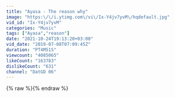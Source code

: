 ```yaml
---
title: "Ayasa - The reason why"
image: "https:\/\/i.ytimg.com\/vi\/Ix-Y4jv7yvM\/hqdefault.jpg"
vid_id: "Ix-Y4jv7yvM"
categories: "Music"
tags: ["Ayasa","reason"]
date: "2021-10-24T19:13:20+03:00"
vid_date: "2019-07-08T07:09:45Z"
duration: "PT4M51S"
viewcount: "4085065"
likeCount: "163783"
dislikeCount: "631"
channel: "DatGD 06"
---
```

{% raw %}{% endraw %}

